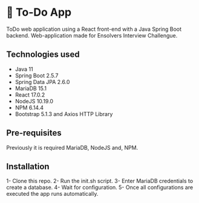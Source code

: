# :memo: To-Do App 

ToDo web application using a React front-end with a Java Spring Boot backend. Web-application made for Ensolvers Interview Challengue.

## Technologies used

* Java 11
* Spring Boot 2.5.7
* Spring Data JPA 2.6.0
* MariaDB 15.1
* React 17.0.2
* NodeJS 10.19.0
* NPM 6.14.4
* Bootstrap 5.1.3 and Axios HTTP Library

## Pre-requisites

Previously it is required MariaDB, NodeJS and, NPM.

## Installation

1- Clone this repo.
2- Run the init.sh script.
3- Enter MariaDB credentials to create a database.
4- Wait for configuration.
5- Once all configurations are executed the app runs automatically.
